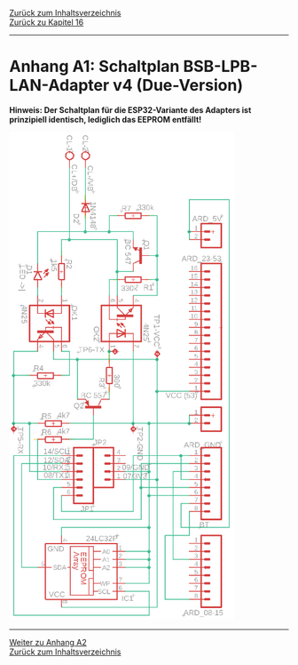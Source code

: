 [Zurück zum Inhaltsverzeichnis](inhaltsverzeichnis.md)  
[Zurück zu Kapitel 16](kap16.md)    
    
---
    

    
# Anhang A1: Schaltplan BSB-LPB-LAN-Adapter v4 (Due-Version)
  
**Hinweis: Der Schaltplan für die ESP32-Variante des Adapters ist prinzipiell identisch, lediglich das EEPROM entfällt!**  
  
<img src="https://raw.githubusercontent.com/1coderookie/BSB-LPB-LAN/master/docs/pics/circuit_diagram_adapter_v4.png">  
 
       
    
---
    
     
[Weiter zu Anhang A2](anhang_a2.md)      
[Zurück zum Inhaltsverzeichnis](inhaltsverzeichnis.md)  
